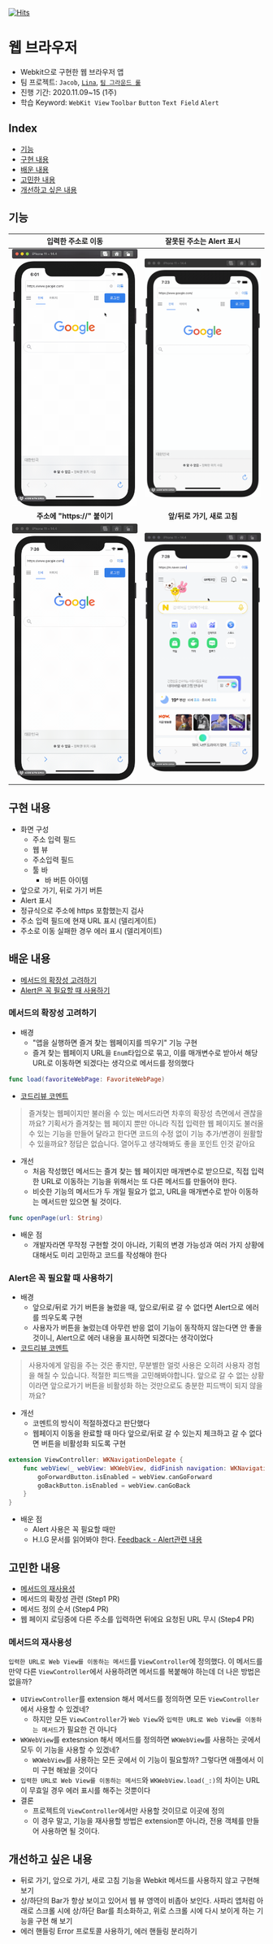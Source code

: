 [![Hits](https://hits.seeyoufarm.com/api/count/incr/badge.svg?url=https%3A%2F%2Fgithub.com%2FKyungminLeeDev%2FiOS_Web_Browser&count_bg=%2379C83D&title_bg=%23555555&icon=&icon_color=%23E7E7E7&title=hits&edge_flat=false)](https://hits.seeyoufarm.com)

# 웹 브라우저
- Webkit으로 구현한 웹 브라우저 앱
- 팀 프로젝트: `Jacob`, [`Lina`](https://github.com/lina0322), [`팀 그라운드 룰`](./GroundRule.md)
- 진행 기간: 2020.11.09~15 (1주)
- 학습 Keyword: `WebKit View` `Toolbar` `Button` `Text Field` `Alert`

## Index
- [기능](#기능)
- [구현 내용](#구현-내용)
- [배운 내용](#배운-내용)
- [고민한 내용](#고민한-내용)
- [개선하고 싶은 내용](#개선하고-싶은-내용)

## 기능

| 입력한 주소로 이동 | 잘못된 주소는 Alert 표시 | 
| :----------------: | :----------------------: |
| ![](./Images/MoveToURL.gif) | ![](./Images/WrongURL.gif) |
| **주소에 "https://" 붙이기** | **앞/뒤로 가기, 새로 고침** | 
| ![](./Images/AutoURL.gif) | ![](./Images/ForwardBackReload.gif) |


## 구현 내용

- 화면 구성
    - 주소 입력 필드
    - 웹 뷰
    - 주소입력 필드
    - 툴 바
        - 바 버튼 아이템
- 앞으로 가기, 뒤로 가기 버튼
- Alert 표시
- 정규식으로 주소에 https 포함했는지 검사
- 주소 입력 필드에 현재 URL 표시 (델리게이트)
- 주소로 이동 실패한 경우 에러 표시 (델리게이트)


## 배운 내용

- [메서드의 확장성 고려하기](#메서드의-확장성-고려하기)
- [Alert은 꼭 필요할 때 사용하기](#Alert은-꼭-필요할-때-사용하기)

### 메서드의 확장성 고려하기

- 배경
    - "앱을 실행하면 즐겨 찾는 웹페이지를 띄우기" 기능 구현
    - 즐겨 찾는 웹페이지 URL을 `Enum`타입으로 묶고, 이를 매개변수로 받아서 해당 URL로 이동하면 되겠다는 생각으로 메서드를 정의했다
~~~swift
func load(favoriteWebPage: FavoriteWebPage)
~~~
- [코드리뷰 코멘트](https://github.com/yagom-academy/ios-web-browser/pull/8#discussion_r520636239)
> 즐겨찾는 웹페이지만 불러올 수 있는 메서드라면 차후의 확장성 측면에서 괜찮을까요?
> 기획서가 즐겨찾는 웹 페이지 뿐만 아니라 직접 입력한 웹 페이지도 불러올 수 있는 기능을 만들어 달라고 한다면 코드의 수정 없이 기능 추가/변경이 원활할 수 있을까요?
> 정답은 없습니다. 열어두고 생각해봐도 좋을 포인트 인것 같아요  

- 개선
    - 처음 작성했던 메서드는 즐겨 찾는 웹 페이지만 매개변수로 받으므로, 직접 입력한 URL로 이동하는 기능을 위해서는 또 다른 메서드를 만들어야 한다. 
    - 비슷한 기능의 메서드가 두 개일 필요가 없고, URL을 매개변수로 받아 이동하는 메서드만 있으면 될 것이다.  
~~~swift
func openPage(url: String)
~~~
- 배운 점
    - 개발자라면 무작정 구현할 것이 아니라, 기획의 변경 가능성과 여러 가지 상황에 대해서도 미리 고민하고 코드를 작성해야 한다

### Alert은 꼭 필요할 때 사용하기

- 배경
    - 앞으로/뒤로 가기 버튼을 눌렀을 때, 앞으로/뒤로 갈 수 없다면 Alert으로 에러를 띄우도록 구현
    - 사용자가 버튼을 눌렀는데 아무런 반응 없이 기능이 동작하지 않는다면 안 좋을 것이니, Alert으로 에러 내용을 표시하면 되겠다는 생각이었다
- [코드리뷰 코멘트](https://github.com/yagom-academy/ios-web-browser/pull/20#discussion_r521734482)
> 사용자에게 알림을 주는 것은 좋지만, 무분별한 얼럿 사용은 오히려 사용자 경험을 해칠 수 있습니다.
> 적절한 피드백을 고민해봐야합니다.
> 앞으로 갈 수 없는 상황이라면 앞으로가기 버튼을 비활성화 하는 것만으로도 충분한 피드백이 되지 않을까요?

- 개선
    - 코멘트의 방식이 적절하겠다고 판단했다
    - 웹페이지 이동을 완료할 때 마다 앞으로/뒤로 갈 수 있는지 체크하고 갈 수 없다면 버튼을 비활성화 되도록 구현
~~~swift 
extension ViewController: WKNavigationDelegate {
    func webView(_ webView: WKWebView, didFinish navigation: WKNavigation!) {
        goForwardButton.isEnabled = webView.canGoForward
        goBackButton.isEnabled = webView.canGoBack
    }
}
~~~
- 배운 점
    - Alert 사용은 꼭 필요할 때만
    - H.I.G 문서를 읽어봐야 한다. [Feedback - Alert관련 내용](https://developer.apple.com/design/human-interface-guidelines/ios/user-interaction/feedback/)



## 고민한 내용

- [메서드의 재사용성](#메서드의-재사용성)
- 메서드의 확장성 관련 (Step1 PR)
- 메서드 정의 순서 (Step4 PR)
- 웹 페이지 로딩중에 다른 주소를 입력하면 뒤에요 요청된 URL 무시 (Step4 PR)

### 메서드의 재사용성

`입력한 URL로 Web View를 이동하는 메서드`를 `ViewController`에 정의했다. 이 메서드를 만약 다른 `ViewController`에서 사용하려면 메서드를 복붙해야 하는데 더 나은 방법은 없을까?
- `UIViewController`를 extension 해서 메서드를 정의하면 모든 `ViewController`에서 사용할 수 있겠네?
    - 하지만 모든 `ViewController`가 `Web View`와 `입력한 URL로 Web View를 이동하는 메서드`가 필요한 건 아니다
- `WKWebView`를 extesnsion 해서 메서드를 정의하면 `WKWebView`를 사용하는 곳에서 모두 이 기능을 사용할 수 있겠네?
    - `WKWebView`를 사용하는 모든 곳에서 이 기능이 필요할까? 그렇다면 애플에서 이미 구현 해놨을 것이다
- `입력한 URL로 Web View를 이동하는 메서드`와 `WKWebView.load(_:)`의 차이는 URL이 무효일 경우 에러 표시를 해주는 것뿐이다
- 결론
    - 프로젝트의 `ViewController`에서만 사용할 것이므로 이곳에 정의
    - 이 경우 말고, 기능을 재사용할 방법은 extension뿐 아니라, 전용 객체를 만들어 사용하면 될 것이다.



## 개선하고 싶은 내용

- 뒤로 가기, 앞으로 가기, 새로 고침 기능을 Webkit 메서드를 사용하지 않고 구현해보기
- 상/하단의 Bar가 항상 보이고 있어서 웹 뷰 영역이 비좁아 보인다. 사파리 앱처럼 아래로 스크롤 시에 상/하단 Bar를 최소화하고, 위로 스크롤 시에 다시 보이게 하는 기능을 구현 해 보기
- 에러 핸들링 Error 프로토콜 사용하기, 에러 핸들링 분리하기
